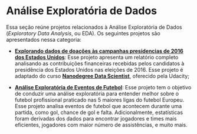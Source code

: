 # **Análise Exploratória de Dados**

Essa seção reúne projetos relacionados à Análise Exploratória de Dados (*Exploratory Data Analysis*, ou EDA). Os seguintes projetos são apresentados nessa categoria:

- **[Explorando dados de doações às campanhas presidencias de 2016 dos Estados Unidos](https://github.com/luizhenriqueds/luizhenriqueds.github.io/tree/master/Exploratory%20Data%20Analysis%20(EDA)/Explore%20and%20Summarize%20Data)**: Esse projeto apresenta um relatório completo analisando as contribuições financeiras recebidas pelos candidatos à presidência dos Estados Unidos nas eleições de 2016. Esse projeto é adaptado do curso **[Nanodegree Data Scientist](https://br.udacity.com/course/data-scientist--nd025)**, oferecido pela Udacity;

- **[Análise Exploratória de Eventos de Futebol](https://github.com/luizhenriqueds/luizhenriqueds.github.io/tree/master/Exploratory%20Data%20Analysis%20(EDA)/Football%20Exploratory%20Data%20Analysis%20(EDA))**: Esse projeto tem o objetivo de conduzir uma análise exploratória para entender melhor sobre o futebol profissional praticado nas 5 maiores ligas do futebol Europeu. Esse projeto analisa eventos de futebol que acontecem durante uma partida, como gol, chance de gol e falta. Adicionalmente, estatísticas foram derivadas dos dados para encontrar jogadores e times mais eficientes, jogadores com maior número de assistências, e muito mais.